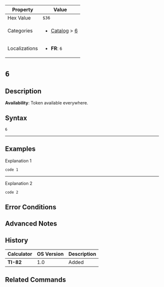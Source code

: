 | Property      | Value |
|---------------|-------|
| Hex Value     | `$36`|
| Categories    | <ul><li>[Catalog](../categories/Catalog.md) > [6](../categories/Catalog.md#6)</li></ul> |
| Localizations | <ul><li><b>FR</b>: `6`</li></ul> |

# `6`

## Description



<b>Availability</b>: Token available everywhere.

## Syntax
`6`

<hr>

## Examples

Explanation 1
```ti-basic
code 1
```
---
Explanation 2
```ti-basic
code 2
```

## Error Conditions


## Advanced Notes


## History
| Calculator | OS Version | Description |
|------------|------------|-------------|
| <b>TI-82</b> | 1.0 | Added

## Related Commands

    
